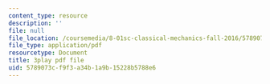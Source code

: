 ```yaml
---
content_type: resource
description: ''
file: null
file_location: /coursemedia/8-01sc-classical-mechanics-fall-2016/5789073cf9f3a34b1a9b15228b5788e6_ThZH56PUwNc.pdf
file_type: application/pdf
resourcetype: Document
title: 3play pdf file
uid: 5789073c-f9f3-a34b-1a9b-15228b5788e6
---
```

